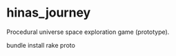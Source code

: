 hinas_journey
=============

Procedural universe space exploration game (prototype).

bundle install
rake proto
